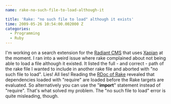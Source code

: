 ```yaml
---
name: rake-no-such-file-to-load-although-it

title: 'Rake: "no such file to load" although it exists'
time: 2009-05-26 10:54:00.002000 Z
categories:
  - Programming
  - Ruby
---
```


I'm working on a search extension for the <a href="http://radiantcms.org/">Radiant CMS</a> that uses <a href="http://xapian.org/">Xapian</a> at the moment. I ran into a weird issue where rake complained about not being able to load a file although it existed. It listed the full - and correct - path of the rake file I wanted to include in another rake file and aborted with "no such file to load". Lies! All lies! Reading the <a href="http://rake.rubyforge.org/files/doc/rakefile_rdoc.html">RDoc of Rake</a> revealed that dependencies loaded with "require" are loaded before the Rake targets are evaluated. So alternatively you can use the "<b>import</b>" statement instead of "require". That's what solved my problem. The "no such file to load" error is quite misleading, though.
